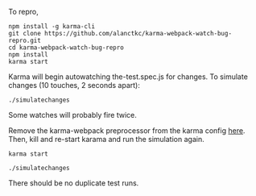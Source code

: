 To repro,

```
npm install -g karma-cli
git clone https://github.com/alanctkc/karma-webpack-watch-bug-repro.git
cd karma-webpack-watch-bug-repro
npm install
karma start
```

Karma will begin autowatching the-test.spec.js for changes. To simulate changes (10 touches, 2 seconds apart):

```
./simulatechanges
```

Some watches will probably fire twice.

Remove the karma-webpack preprocessor from the karma config [here](https://github.com/alanctkc/karma-webpack-watch-bug-repro/blob/master/karma.conf.js#L20). Then, kill and re-start karama and run the simulation again.

```
karma start
```

```
./simulatechanges
```

There should be no duplicate test runs.
